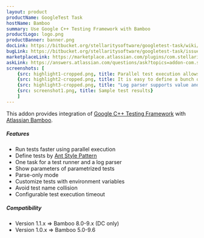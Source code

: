```yaml
---
layout: product
productName: GoogleTest Task
hostName: Bamboo
summary: Use Google C++ Testing Framework with Bamboo
productLogo: logo.png
productBanner: banner.png
docLink: https://bitbucket.org/stellaritysoftware/googletest-task/wiki/Home
bugLink: https://bitbucket.org/stellaritysoftware/googletest-task/issues/new
marketplaceLink: https://marketplace.atlassian.com/plugins/com.stellarity.bamboo.googletest-task/overview
askLink: https://answers.atlassian.com/questions/ask?topics=addon-com.stellarity.bamboo.googletest-task
screenshots: [
    {src: highlight1-cropped.png, title: Parallel test execution allows to get results faster and fully utilize available hardware resources}
    {src: highlight2-cropped.png, title: It is easy to define a bunch of tests using simple Ant patterns}
    {src: highlight3-cropped.png, title: "Log parser supports value and type parameters for parametrized tests, also it properly handles disabled tests"}
    {src: screenshot1.png, title: Sample test results}
    ]
---
```


This addon provides integration of [Google C++ Testing Framework](https://github.com/google/googletest) with [Atlassian Bamboo](https://www.atlassian.com/software/bamboo).

##### Features
* Run tests faster using parallel execution
* Define tests by [Ant Style Pattern](https://ant.apache.org/manual/dirtasks.html#patterns)
* One task for a test runner and a log parser
* Show parameters of parametrized tests
* Parse-only mode
* Customize tests with environment variables
* Avoid test name collision
* Configurable test execution timeout

##### Compatibility
* Version 1.1.x => Bamboo 8.0-9.x (DC only)
* Version 1.0.x => Bamboo 5.0-9.6